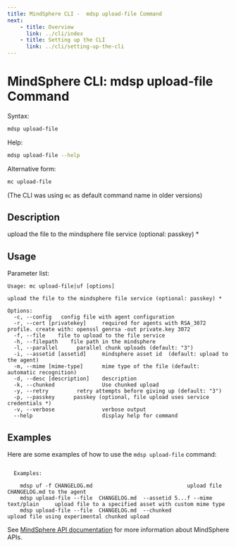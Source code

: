```yaml
---
title: MindSphere CLI -  mdsp upload-file Command
next:
    - title: Overview
      link: ../cli/index
    - title: Setting up the CLI
      link: ../cli/setting-up-the-cli
---
```


# MindSphere CLI: mdsp upload-file Command

Syntax:

```bash
mdsp upload-file
```

Help:

```bash
mdsp upload-file --help
```

Alternative form:

```bash
mc upload-file
```

(The CLI was using `mc` as default command name in older versions)

## Description

upload the file to the mindsphere file service (optional: passkey) *

## Usage

Parameter list:

```text
Usage: mc upload-file|uf [options]

upload the file to the mindsphere file service (optional: passkey) *

Options:
  -c, --config   config file with agent configuration
  -r, --cert [privatekey]     required for agents with RSA_3072 profile. create with: openssl genrsa -out private.key 3072
  -f, --file    file to upload to the file service
  -h, --filepath    file path in the mindsphere
  -l, --parallel      parallel chunk uploads (default: "3")
  -i, --assetid [assetid]     mindsphere asset id  (default: upload to the agent)
  -m, --mime [mime-type]      mime type of the file (default: automatic recognition)
  -d, --desc [description]    description
  -k, --chunked               Use chunked upload
  -y, --retry         retry attempts before giving up (default: "3")
  -p, --passkey      passkey (optional, file upload uses service credentials *)
  -v, --verbose               verbose output
  --help                      display help for command

```

## Examples

Here are some examples of how to use the `mdsp upload-file` command:

```text

  Examples:

    mdsp uf -f CHANGELOG.md   							 upload file CHANGELOG.md to the agent
    mdsp upload-file --file  CHANGELOG.md  --assetid 5...f --mime text/plain 	 upload file to a specified asset with custom mime type
    mdsp upload-file --file  CHANGELOG.md  --chunked 				 upload file using experimental chunked upload

```

See [MindSphere API documentation](https://documentation.mindsphere.io/MindSphere/apis/index.html) for more information about MindSphere APIs.